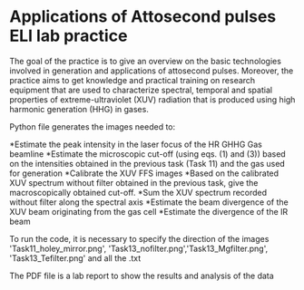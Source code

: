 # Applications of Attosecond pulses ELI lab practice 
 The goal of the practice is to give an overview on the basic technologies involved in generation and applications of attosecond pulses. Moreover, the practice aims to get knowledge and practical training on research equipment that are used to characterize spectral, temporal and spatial properties of extreme-ultraviolet (XUV) radiation that is produced using high harmonic generation (HHG) in gases.

Python file generates the images needed to:

*Estimate the peak intensity in the laser focus of the HR GHHG Gas beamline
*Estimate the microscopic cut-off (using eqs. (1) and (3)) based on the intensities obtained in the previous task (Task 11) and the gas used for generation
*Calibrate the XUV FFS images
*Based on the calibrated XUV spectrum without filter obtained in the previous task, give the macroscopically obtained cut-off.
*Sum the XUV spectrum recorded without filter along the spectral axis
*Estimate the beam divergence of the XUV beam originating from the gas cell
*Estimate the divergence of the IR beam 

To run the code, it is necessary to specify the direction of the images 'Task11_holey_mirror.png', 'Task13_nofilter.png','Task13_Mgfilter.png', 'Task13_Tefilter.png' and all the .txt

The PDF file is a lab report to show the results and analysis of the data 
